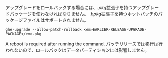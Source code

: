 アップグレードをロールバックする場合には、*.pkg*拡張子を持つアップグレードパッケージを使わなければなりません。 *.hpkg*拡張子を持つホットパッチのパッケージファイルはサポートされません。

```shell
ghe-upgrade --allow-patch-rollback <em>EARLIER-RELEASE-UPGRADE-PACKAGE</em>.pkg
```

A reboot is required after running the command. パッチリリースでは移行は行われないので、ロールバックはデータパーティションには影響しません。

